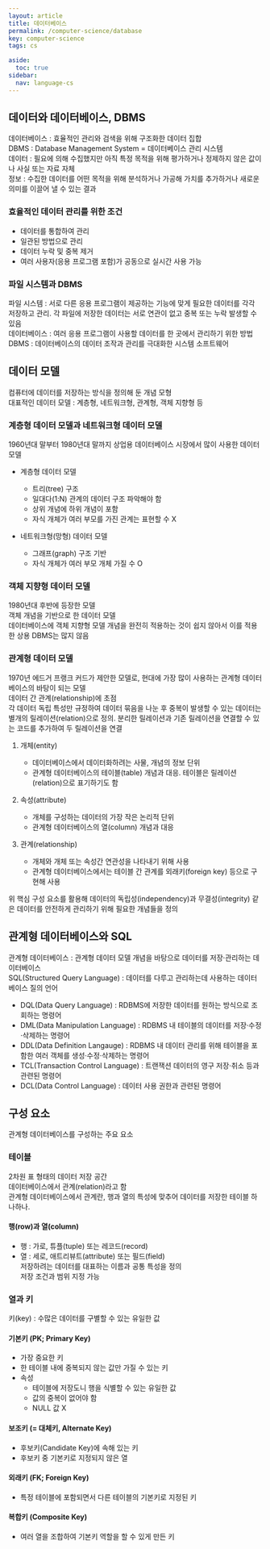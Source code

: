 ```yaml
---
layout: article
title: 데이터베이스
permalink: /computer-science/database
key: computer-science
tags: cs

aside:
  toc: true
sidebar:
  nav: language-cs
---
```

<!--more-->
## 데이터와 데이터베이스, DBMS  
데이터베이스 : 효율적인 관리와 검색을 위해 구조화한 데이터 집합  
DBMS : Database Management System = 데이터베이스 관리 시스템  
데이터 : 필요에 의해 수집했지만 아직 특정 목적을 위해 평가하거나 정제하지 않은 값이나 사실 또는 자료 자체  
정보 : 수집한 데이터를 어떤 목적을 위해 분석하거나 가공해 가치를 추가하거나 새로운 의미를 이끌어 낼 수 있는 결과  

### 효율적인 데이터 관리를 위한 조건  
- 데이터를 통합하여 관리  
- 일관된 방법으로 관리  
- 데이터 누락 및 중복 제거  
- 여러 사용자(응용 프로그램 포함)가 공동으로 실시간 사용 가능  

### 파일 시스템과 DBMS  
파일 시스템 : 서로 다른 응용 프로그램이 제공하는 기능에 맞게 필요한 데이터를 각각 저장하고 관리. 각 파일에 저장한 데이터는 서로 연관이 없고 중복 또는 누락 발생할 수 있음  
데이터베이스 : 여러 응용 프로그램이 사용할 데이터를 한 곳에서 관리하기 위한 방법  
DBMS : 데이터베이스의 데이터 조작과 관리를 극대화한 시스템 소프트웨어  

## 데이터 모델  
컴퓨터에 데이터를 저장하는 방식을 정의해 둔 개념 모형  
대표적인 데이터 모델 : 계층형, 네트워크형, 관계형, 객체 지향형 등  

### 계층형 데이터 모델과 네트워크형 데이터 모델  
1960년대 말부터 1980년대 말까지 상업용 데이터베이스 시장에서 많이 사용한 데이터 모델  
* 계층형 데이터 모델  
	- 트리(tree) 구조  
	- 일대다(1:N) 관계의 데이터 구조 파악해야 함  
	- 상위 개념에 하위 개념이 포함  
	- 자식 개체가 여러 부모를 가진 관계는 표현할 수 X  

* 네트워크형(망형) 데이터 모델  
	- 그래프(graph) 구조 기반  
	- 자식 개체가 여러 부모 개체 가질 수 O  

### 객체 지향형 데이터 모델  
1980년대 후반에 등장한 모델  
객체 개념을 기반으로 한 데이터 모델  
데이터베이스에 객체 지향형 모델 개념을 완전히 적용하는 것이 쉽지 않아서 이를 적용한 상용 DBMS는 많지 않음  

### 관계형 데이터 모델  
1970년 에드거 프랭크 커드가 제안한 모델로, 현대에 가장 많이 사용하는 관계형 데이터베이스의 바탕이 되는 모델  
데이터 간 관계(relationship)에 초점  
각 데이터 독립 특성만 규정하여 데이터 묶음을 나눈 후 중복이 발생할 수 있는 데이터는 별개의 릴레이션(relation)으로 정의. 분리한 릴레이션과 기존 릴레이션을 연결할 수 있는 코드를 추가하여 두 릴레이션을 연결  
  
1. 개체(entity)
	- 데이터베이스에서 데이터화하려는 사물, 개념의 정보 단위
	- 관계형 데이터베이스의 테이블(table) 개념과 대응. 테이블은 릴레이션(relation)으로 표기하기도 함  

2. 속성(attribute)  
	- 개체를 구성하는 데이터의 가장 작은 논리적 단위  
	- 관계형 데이터베이스의 열(column) 개념과 대응  

3. 관계(relationship)
	- 개체와 개체 또는 속성간 연관성을 나타내기 위해 사용  
	- 관계형 데이터베이스에서는 테이블 간 관계를 외래키(foreign key) 등으로 구현해 사용  

위 핵심 구성 요소를 활용해 데이터의 독립성(independency)과 무결성(integrity) 같은 데이터를 안전하게 관리하기 위해 필요한 개념들을 정의  

## 관계형 데이터베이스와 SQL  
관계형 데이터베이스 : 관계형 데이터 모델 개념을 바탕으로 데이터를 저장·관리하는 데이터베이스  
SQL(Structured Query Language) : 데이터를 다루고 관리하는데 사용하는 데이터베이스 질의 언어  

- DQL(Data Query Language) : RDBMS에 저장한 데이터를 원하는 방식으로 조회하는 명령어  
- DML(Data Manipulation Language) : RDBMS 내 테이블의 데이터를 저장·수정·삭제하는 명령어  
- DDL(Data Definition Langauge) : RDBMS 내 데이터 관리를 위해 테이블을 포함한 여러 객체를 생성·수정·삭제하는 명령어  
- TCL(Transaction Control Language) : 트랜잭션 데이터의 영구 저장·취소 등과 관련된 명령어  
- DCL(Data Control Language) : 데이터 사용 권한과 관련된 명령어  

## 구성 요소  
관계형 데이터베이스를 구성하는 주요 요소  

### 테이블  
2차원 표 형태의 데이터 저장 공간  
데이터베이스에서 관계(relation)라고 함  
관계형 데이터베이스에서 관계란, 행과 열의 특성에 맞추어 데이터를 저장한 테이블 하나하나.  

#### 행(row)과 열(column)
- 행 : 가로, 튜플(tuple) 또는 레코드(record)  
- 열 : 세로, 애트리뷰트(attribute) 또는 필드(field)  
저장하려는 데이터를 대표하는 이름과 공통 특성을 정의  
저장 조건과 범위 지정 가능  

### 열과 키  
키(key) : 수많은 데이터를 구별할 수 있는 유일한 값  

#### 기본키 (PK; Primary Key)  
- 가장 중요한 키  
- 한 테이블 내에 중복되지 않는 값만 가질 수 있는 키  
- 속성  
	- 테이블에 저장도니 행을 식별할 수 있는 유일한 값  
	- 값의 중복이 없어야 함  
	- NULL 값 X  

#### 보조키 (= 대체키, Alternate Key)  
- 후보키(Candidate Key)에 속해 있는 키  
- 후보키 중 기본키로 지정되지 않은 열  

#### 외래키 (FK; Foreign Key)  
- 특정 테이블에 포함되면서 다른 테이블의 기본키로 지정된 키  

#### 복합키 (Composite Key)  
- 여러 열을 조합하여 기본키 역할을 할 수 있게 만든 키  

